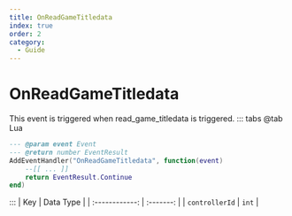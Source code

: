 ```yaml
---
title: OnReadGameTitledata
index: true
order: 2
category:
  - Guide
---
```


# OnReadGameTitledata
This event is triggered when read_game_titledata is triggered.
::: tabs
@tab Lua
```lua
--- @param event Event
--- @return number EventResult
AddEventHandler("OnReadGameTitledata", function(event)
    --[[ ... ]]
    return EventResult.Continue
end)
```

:::
|       Key      | Data Type |
| :------------: | :-------: |
| `controllerId` |   `int`   |